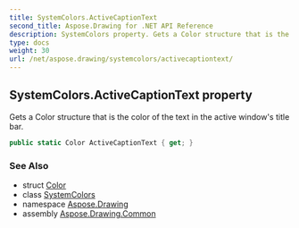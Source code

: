 ```yaml
---
title: SystemColors.ActiveCaptionText
second_title: Aspose.Drawing for .NET API Reference
description: SystemColors property. Gets a Color structure that is the color of the text in the active windows title bar
type: docs
weight: 30
url: /net/aspose.drawing/systemcolors/activecaptiontext/
---
```

## SystemColors.ActiveCaptionText property

Gets a Color structure that is the color of the text in the active window's title bar.

```csharp
public static Color ActiveCaptionText { get; }
```

### See Also

* struct [Color](../../color/)
* class [SystemColors](../)
* namespace [Aspose.Drawing](../../systemcolors/)
* assembly [Aspose.Drawing.Common](../../../)


